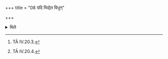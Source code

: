 +++
title = "08 यदि भिद्येत विधुन्"

+++

<details><summary>थिते</summary>

8. If it breaks, he should join the (pieces together) with vidhur dadrāṇam...[^1] whatever adhsive substances other than flesh and beans, there may be for making them firm, with them he should join it, with r̥te cidabhiśriṣe.[^2]  

[^1]: TĀ IV.20.3.   

[^2]: TĀ IV.20.4.  

</details>
